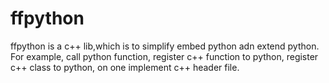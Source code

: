 ffpython
========

ffpython is a c++ lib,which is to simplify embed python adn extend python. For example, call python function, register c++ function to python, register c++ class to python, on one implement c++ header file.